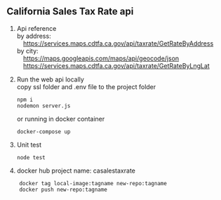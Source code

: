 ## California Sales Tax Rate api
1. Api reference  
    by address:  
    &emsp;https://services.maps.cdtfa.ca.gov/api/taxrate/GetRateByAddress   
    by city:  
    &emsp;https://maps.googleapis.com/maps/api/geocode/json  
    &emsp;https://services.maps.cdtfa.ca.gov/api/taxrate/GetRateByLngLat

2. Run the web api locally  
    copy ssl folder and .env file to the project folder  
    ```
    npm i 
    nodemon server.js
    ```
    or running in docker container
    ```
    docker-compose up 
    ```
3. Unit test
    ```
    node test
    ```
3. docker hub project name: casalestaxrate  
```
    docker tag local-image:tagname new-repo:tagname  
    docker push new-repo:tagname
```